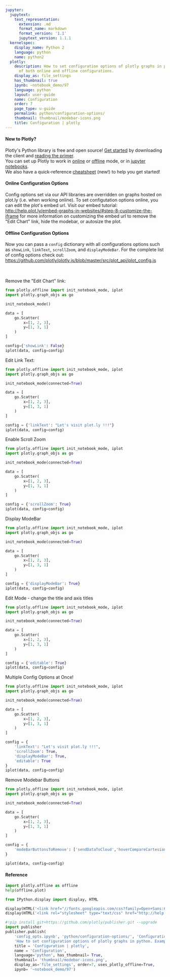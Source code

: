 ```yaml
---
jupyter:
  jupytext:
    text_representation:
      extension: .md
      format_name: markdown
      format_version: '1.1'
      jupytext_version: 1.1.1
  kernelspec:
    display_name: Python 2
    language: python
    name: python2
  plotly:
    description: How to set configuration options of plotly graphs in python. Examples
      of both online and offline configurations.
    display_as: file_settings
    has_thumbnail: true
    ipynb: ~notebook_demo/97
    language: python
    layout: user-guide
    name: Configuration
    order: 7
    page_type: u-guide
    permalink: python/configuration-options/
    thumbnail: thumbnail/modebar-icons.png
    title: Configuration | plotly
---
```


#### New to Plotly?
Plotly's Python library is free and open source! [Get started](https://plot.ly/python/getting-started/) by downloading the client and [reading the primer](https://plot.ly/python/getting-started/).
<br>You can set up Plotly to work in [online](https://plot.ly/python/getting-started/#initialization-for-online-plotting) or [offline](https://plot.ly/python/getting-started/#initialization-for-offline-plotting) mode, or in [jupyter notebooks](https://plot.ly/python/getting-started/#start-plotting-online).
<br>We also have a quick-reference [cheatsheet](https://images.plot.ly/plotly-documentation/images/python_cheat_sheet.pdf) (new!) to help you get started!


#### Online Configuration Options
Config options set via our API libraries are overridden on graphs hosted on plot.ly (i.e. when working online). 
To set configutation options online, you can edit the plot's embed url. Visit our embed tutorial: http://help.plot.ly/embed-graphs-in-websites/#step-8-customize-the-iframe for more information on customizing the embed url to remove the "Edit Chart" link, hide the modebar, or autosize the plot.


#### Offline Configuration Options
Now you can pass a `config` dictionary with all configurations options such as `showLink`, `linkText`, `scrollZoom`, and `displayModeBar`. For the complete list of config options check out: https://github.com/plotly/plotly.js/blob/master/src/plot_api/plot_config.js

<br><br>Remove the "Edit Chart" link:

```python
from plotly.offline import init_notebook_mode, iplot
import plotly.graph_objs as go

init_notebook_mode()

data = [
    go.Scatter(
        x=[1, 2, 3],
        y=[1, 3, 1]
    )
]

config={'showLink': False}
iplot(data, config=config)
```

Edit Link Text:

```python
from plotly.offline import init_notebook_mode, iplot
import plotly.graph_objs as go

init_notebook_mode(connected=True)

data = [
    go.Scatter(
        x=[1, 2, 3],
        y=[1, 3, 1]
    )
]

config = {'linkText': "Let's visit plot.ly !!!"}
iplot(data, config=config)
```

Enable Scroll Zoom

```python
from plotly.offline import init_notebook_mode, iplot
import plotly.graph_objs as go

init_notebook_mode(connected=True)

data = [
    go.Scatter(
        x=[1, 2, 3],
        y=[1, 3, 1]
    )
]

config = {'scrollZoom': True}
iplot(data, config=config)
```

Display ModeBar

```python
from plotly.offline import init_notebook_mode, iplot
import plotly.graph_objs as go

init_notebook_mode(connected=True)

data = [
    go.Scatter(
        x=[1, 2, 3],
        y=[1, 3, 1]
    )
]

config = {'displayModeBar': True}
iplot(data, config=config)
```

Edit Mode - change the title and axis titles

```python
from plotly.offline import init_notebook_mode, iplot
import plotly.graph_objs as go

init_notebook_mode(connected=True)

data = [
    go.Scatter(
        x=[1, 2, 3],
        y=[1, 3, 1]
    )
]

config = {'editable': True}
iplot(data, config=config)
```

Multiple Config Options at Once!

```python
from plotly.offline import init_notebook_mode, iplot
import plotly.graph_objs as go

init_notebook_mode(connected=True)

data = [
    go.Scatter(
        x=[1, 2, 3],
        y=[1, 3, 1]
    )
]

config = {
    'linkText': "Let's visit plot.ly !!!",
    'scrollZoom': True,
    'displayModeBar': True,
    'editable': True
}
iplot(data, config=config)
```

Remove Modebar Buttons

```python
from plotly.offline import init_notebook_mode, iplot
import plotly.graph_objs as go

init_notebook_mode(connected=True)

data = [
    go.Scatter(
        x=[1, 2, 3],
        y=[1, 3, 1]
    )
]

config = {
    'modeBarButtonsToRemove': ['sendDataToCloud','hoverCompareCartesian']
}

iplot(data, config=config)
```

#### Reference

```python
import plotly.offline as offline
help(offline.plot)
```

```python
from IPython.display import display, HTML

display(HTML('<link href="//fonts.googleapis.com/css?family=Open+Sans:600,400,300,200|Inconsolata|Ubuntu+Mono:400,700" rel="stylesheet" type="text/css" />'))
display(HTML('<link rel="stylesheet" type="text/css" href="http://help.plot.ly/documentation/all_static/css/ipython-notebook-custom.css">'))

#!pip install git+https://github.com/plotly/publisher.git --upgrade
import publisher
publisher.publish(
    'config_opts.ipynb', 'python/configuration-options/', 'Configuration',
    'How to set configuration options of plotly graphs in python. Examples of both online and offline configurations.',
    title = 'Configuration | plotly',
    name = 'Configuration',
    language='python', has_thumbnail= True,
    thumbnail= 'thumbnail/modebar-icons.png',
    display_as='file_settings', order=7, uses_plotly_offline=True,
    ipynb= '~notebook_demo/97')
```

```python

```